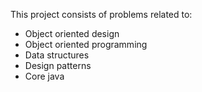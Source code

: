 This project consists of problems related to:

- Object oriented design
- Object oriented programming
- Data structures
- Design patterns
- Core java

